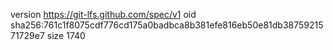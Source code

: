 version https://git-lfs.github.com/spec/v1
oid sha256:761c1f8075cdf776cd175a0badbca8b381efe816eb50e81db3875921571729e7
size 1740
